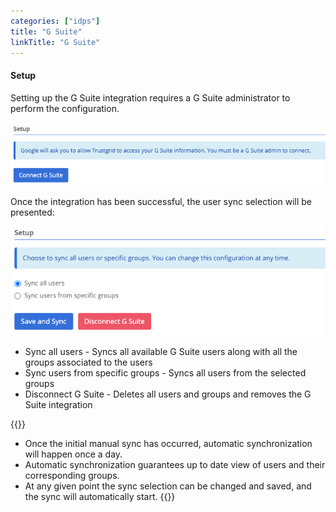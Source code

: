 ```yaml
---
categories: ["idps"]
title: "G Suite"
linkTitle: "G Suite"
---
```


#### Setup

Setting up the G Suite integration requires a G Suite administrator to perform the configuration.

![img](setup_gsuite.png)

Once the integration has been successful, the user sync selection will be presented:  

![img](sync_gsuite.png)

- Sync all users - Syncs all available G Suite users along with all the groups associated to the users
- Sync users from specific groups - Syncs all users from the selected groups
- Disconnect G Suite - Deletes all users and groups and removes the G Suite integration

{{<alert color="info">}}
- Once the initial manual sync has occurred, automatic synchronization will happen once a day.
- Automatic synchronization guarantees up to date view of users and their corresponding groups. 
- At any given point the sync selection can be changed and saved, and the sync will automatically start. 
{{</alert>}}

